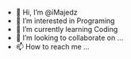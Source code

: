 - 👋 Hi, I’m @iMajedz
- 👀 I’m interested in Programing
- 🌱 I’m currently learning Coding
- 💞️ I’m looking to collaborate on ...
- 📫 How to reach me ...

<!---
iMajedz/iMajedz is a ✨ special ✨ repository because its `README.md` (this file) appears on your GitHub profile.
You can click the Preview link to take a look at your changes.
--->
